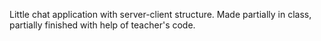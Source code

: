 Little chat application with server-client structure.
Made partially in class, partially finished with help of teacher's code.
